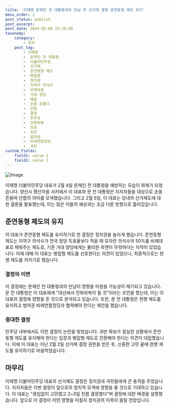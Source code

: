 ```yaml
---
title: '이재명 문재인 전 대통령과의 만남 후 선거제 결정 준연동형 제도 유지'
menu_order: 1
post_status: publish
post_excerpt: 
post_date: 2024-02-08 23:26:05
taxonomy:
    category:
        - 정치
    post_tag:
        - 이재명
        -  문재인 전 대통령
        -  더불어민주당
        -  선거제
        -  준연동형 제도
        -  병립형
        -  정치권
        -  지역구 의석수
        -  비례대표
        -  거대 양당
        -  예방
        -  손을 흔들다
        -  단합
        -  결정
        -  민주당
        -  전화위복
        -  의견
        -  조언
        -  범야권
        -  비례연합정당
        -  국민
custom_fields:
    field1: value 1
    field2: value 2
---
```


![Image](https://imgnews.pstatic.net/image/053/2024/02/07/0000041360_001_20240207023101126.jpg?type=w647)

이재명 더불어민주당 대표가 2월 4일 문재인 전 대통령을 예방하는 모습이 화제가 되었습니다. 양산시 평산마을 사저에서 이 대표와 문 전 대통령은 지지자들을 대상으로 손을 흔들며 단합의 의미를 모색했습니다. 그리고 2월 5일, 이 대표는 당내의 선거제도에 대한 결론을 발표했는데, 이는 많은 이들의 예상과는 조금 다른 방향으로 흘러갔습니다.
## 준연동형 제도의 유지
이 대표가 준연동형 제도를 유지하기로 한 결정은 정치권을 놀라게 했습니다. 준연동형 제도는 지역구 의석수가 전국 정당 득표율보다 적을 때 모자란 의석수의 50%를 비례대표로 채워주는 제도로, 기존 거대 양당에게는 불리한 측면이 뚜렷하다는 지적이 있었습니다. 이에 대해 이 대표는 병립형 제도를 선호한다는 의견이 있었으나, 최종적으로는 현행 제도를 지키기로 했습니다.
### 결정의 이면
이 결정에는 문재인 전 대통령과의 만남이 영향을 미쳤을 가능성이 제기되고 있습니다. 문 전 대통령은 이 대표에게 "대선에서 전화위복이 될 것"이라는 조언을 했는데, 이는 이 대표의 결정에 영향을 준 것으로 분석되고 있습니다. 또한, 문 전 대통령은 현행 제도를 유지하고 범야권 비례연합정당과 협력해야 한다는 제안을 했습니다.
### 중대한 결정
민주당 내부에서도 이런 결정이 논란을 빚었습니다. 과반 확보가 절실한 상황에서 준연동형 제도를 유지해야 한다는 입장과 병립형 제도로 전환해야 한다는 의견이 대립했습니다. 이에 이 대표는 지난 2월 2일 선거제 결정 권한을 받은 후, 신중한 고민 끝에 현행 제도를 유지하기로 마음먹었습니다.
## 마무리
이재명 더불어민주당 대표의 선거제도 결정은 정치권과 국민들에게 큰 충격을 주었습니다. 지지자들은 이번 결정이 앞으로의 정치적 모색에 영향을 줄 것으로 기대하고 있습니다. 이 대표는 "끊임없이 고민했고 2~3일 전쯤 결정했다"며 결정에 대한 배경을 설명했습니다. 앞으로 이 결정이 어떤 영향을 미칠지 정치권의 이목이 쏠릴 전망입니다.

